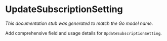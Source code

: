 # UpdateSubscriptionSetting

_This documentation stub was generated to match the Go model name._

Add comprehensive field and usage details for `UpdateSubscriptionSetting`.

